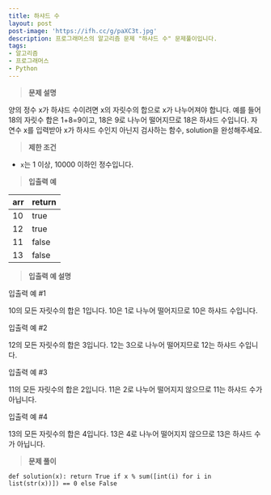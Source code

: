 ```yaml
---
title: 하샤드 수
layout: post
post-image: 'https://ifh.cc/g/paXC3t.jpg'
description: 프로그래머스의 알고리즘 문제 "하샤드 수" 문제풀이입니다.
tags:
- 알고리즘
- 프로그래머스
- Python
---
```



>**문제 설명**

양의 정수 x가 하샤드 수이려면 x의 자릿수의 합으로 x가 나누어져야 합니다. 예를 들어 18의 자릿수 합은 1+8=9이고, 18은 9로 나누어 떨어지므로 18은 하샤드 수입니다. 자연수 x를 입력받아 x가 하샤드 수인지 아닌지 검사하는 함수, solution을 완성해주세요.

>**제한 조건**

<ul>
<li><code>x</code>는 1 이상, 10000 이하인 정수입니다.</li>
</ul>

>**입출력 예**

| arr | return |
|--|--|
| 10 | true |
| 12 | true |
| 11 | false |
| 13 | false |

>**입출력 예 설명**

입출력 예 #1

10의 모든 자릿수의 합은 1입니다. 10은 1로 나누어 떨어지므로 10은 하샤드 수입니다.

입출력 예 #2

12의 모든 자릿수의 합은 3입니다. 12는 3으로 나누어 떨어지므로 12는 하샤드 수입니다.

입출력 예 #3

11의 모든 자릿수의 합은 2입니다. 11은 2로 나누어 떨어지지 않으므로 11는 하샤드 수가 아닙니다.

입출력 예 #4

13의 모든 자릿수의 합은 4입니다. 13은 4로 나누어 떨어지지 않으므로 13은 하샤드 수가 아닙니다.

>**문제 풀이**

	def solution(x): return True if x % sum([int(i) for i in list(str(x))]) == 0 else False




